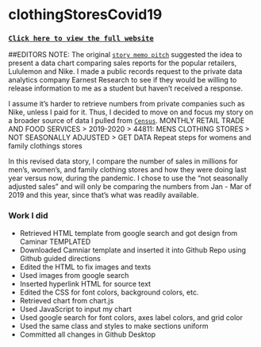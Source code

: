 # clothingStoresCovid19

### [`Click here to view the full website`](https://aimeedle.github.io) 

##EDITORS NOTE:
The original [`story memo pitch`](https://docs.google.com/presentation/d/1-4PJvO7rgbHQxcUo0KTAEOclYkpNj7_4mKKRHsbejE4/edit#slide=id.p) suggested the idea to present a data chart comparing sales reports for the popular retailers, Lululemon and Nike. I made a public records request to the private data analytics company Earnest Research to see if they would be willing to release information to me as a student but haven’t received a response.

I assume it’s harder to retrieve numbers from private companies such as Nike, unless I paid for it. Thus, I decided to move on and focus my story on a broader source of data I pulled from [`Census`](https://www.census.gov/econ/currentdata/dbsearch?program=MRTS&startYear=2019&endYear=2020&categories=44814&dataType=SM&geoLevel=US&notAdjusted=1&submit=GET+DATA&releaseScheduleId=). 
MONTHLY RETAIL TRADE AND FOOD SERVICES > 2019-2020 > 44811: MENS CLOTHING STORES > NOT SEASONALLY ADJUSTED > GET DATA
Repeat steps for womens and family clothings stores

In this revised data story, I compare the number of sales in millions for men’s, women’s, and family clothing stores and how they were doing last year versus now, during the pandemic. I chose to use the “not seasonally adjusted sales” and will only be comparing the numbers from Jan - Mar of 2019 and this year, since that’s what was readily available.

### Work I did
* Retrieved HTML template from google search and got design from Caminar TEMPLATED
* Downloaded Camniar template and inserted it into Github Repo using Github guided directions
* Edited the HTML to fix images and texts
* Used images from google search
* Inserted hyperlink HTML for source text
* Edited the CSS for font colors, background colors, etc.
* Retrieved chart from chart.js
* Used JavaScript to input my chart
* Used google search for font colors, axes label colors, and grid color
* Used the same class and styles to make sections uniform
* Committed all changes in Github Desktop
